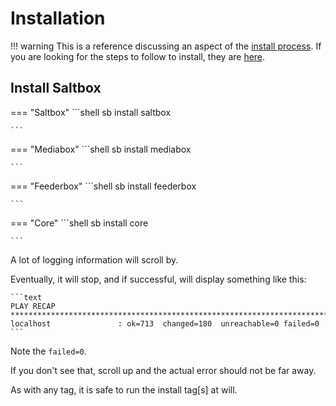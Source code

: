 # Installation

!!! warning
    This is a reference discussing an aspect of the [install process](../saltbox/install/install.md#install).
    If you are looking for the steps to follow to install, they are [here](../saltbox/install/install.md).

## Install Saltbox

=== "Saltbox"
    ```shell
    sb install saltbox

    ```

=== "Mediabox"
    ```shell
    sb install mediabox

    ```

=== "Feederbox"
    ```shell
    sb install feederbox

    ```

=== "Core"
    ```shell
    sb install core

    ```

A lot of logging information will scroll by.

Eventually, it will stop, and if successful, will display something like this:

    ```text
    PLAY RECAP ************************************************************************************
    localhost               : ok=713  changed=180  unreachable=0 failed=0
    ```

Note the `failed=0`.

If you don't see that, scroll up and the actual error should not be far away.

As with any tag, it is safe to run the install tag[s] at will.
